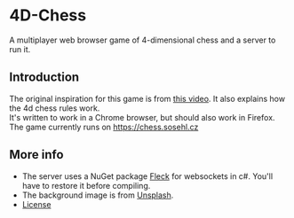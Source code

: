 # 4D-Chess

A multiplayer web browser game of 4-dimensional chess and a server to run it.

## Introduction

The original inspiration for this game is from [this video](https://youtu.be/3wFQPSEPgWc). It also explains how the 4d chess rules work.   
It's written to work in a Chrome browser, but should also work in Firefox.   
The game currently runs on https://chess.sosehl.cz

## More info

 * The server uses a NuGet package [Fleck](https://github.com/statianzo/Fleck) for websockets in c#. You'll have to restore it before compiling.
 * The background image is from [Unsplash](https://unsplash.com/).
 * [License](license.txt)
